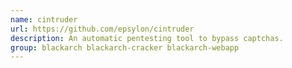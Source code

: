 ```yaml
---
name: cintruder
url: https://github.com/epsylon/cintruder
description: An automatic pentesting tool to bypass captchas.
group: blackarch blackarch-cracker blackarch-webapp
---
```

